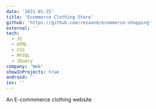 ```yaml
---
date: '2021-01-25'
title: 'Ecommerce Clothing Store'
github: 'https://github.com/rezaan6/ecommerce-shopping'
external: ''
tech:
  - JS
  - HTML
  - CSS
  - MYSQL
  - JQuery
company: 'Web'
showInProjects: true
android: ''
ios: ''
---
```


An E-commmerce clothing website
